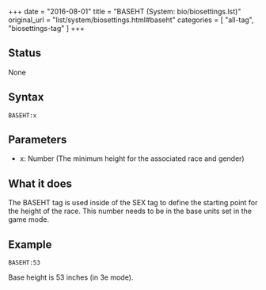 +++
date = "2016-08-01"
title = "BASEHT (System: bio/biosettings.lst)"
original_url = "list/system/biosettings.html#baseht"
categories = [ "all-tag", "biosettings-tag" ]
+++

## Status

None

## Syntax

`BASEHT:x`

## Parameters

-   x: Number (The minimum height for the associated
    race and gender)



What it does
------------

The BASEHT tag is used inside of the SEX tag to define the starting
point for the height of the race. This number needs to be in the base
units set in the game mode.

Example
-------

`BASEHT:53`

Base height is 53 inches (in 3e mode).

